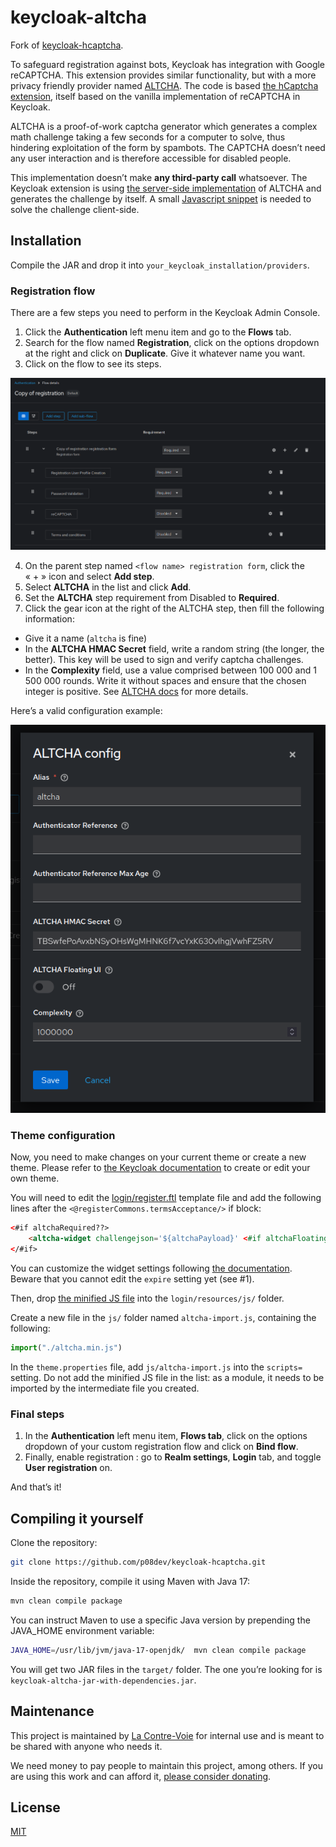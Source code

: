 # keycloak-altcha

Fork of [keycloak-hcaptcha](https://github.com/p08dev/keycloak-hcaptcha).

To safeguard registration against bots, Keycloak has integration with Google reCAPTCHA. This extension provides similar functionality, but with a more privacy friendly provider named [ALTCHA](https://altcha.org/). The code is based [the hCaptcha extension](https://github.com/p08dev/keycloak-hcaptcha), itself based on the vanilla implementation of reCAPTCHA in Keycloak.

ALTCHA is a proof-of-work captcha generator which generates a complex math challenge taking a few seconds for a computer to solve, thus hindering exploitation of the form by spambots. The CAPTCHA doesn’t need any user interaction and is therefore accessible for disabled people.

This implementation doesn’t make **any third-party call** whatsoever. The Keycloak extension is using [the server-side implementation](https://github.com/altcha-org/altcha-lib) of ALTCHA and generates the challenge by itself. A small [Javascript snippet](https://github.com/altcha-org/altcha) is needed to solve the challenge client-side.

## Installation

Compile the JAR and drop it into `your_keycloak_installation/providers`.

### Registration flow

There are a few steps you need to perform in the Keycloak Admin Console.

1. Click the **Authentication** left menu item and go to the **Flows** tab.
2. Search for the flow named **Registration**, click on the options dropdown at the right and click on **Duplicate**. Give it whatever name you want.
3. Click on the flow to see its steps.

![Step 1](img/step-01.png)

4. On the parent step named `<flow name> registration form`, click the « + » icon and select **Add step**.
5. Select **ALTCHA** in the list and click **Add**.
6. Set the **ALTCHA** step requirement from Disabled to **Required**.
7. Click the gear icon at the right of the ALTCHA step, then fill the following information:
- Give it a name (`altcha` is fine)
- In the **ALTCHA HMAC Secret** field, write a random string (the longer, the better). This key will be used to sign and verify captcha challenges.
- In the **Complexity** field, use a value comprised between 100 000 and 1 500 000 rounds. Write it without spaces and ensure that the chosen integer is positive. See [ALTCHA docs](https://altcha.org/docs/complexity/) for more details.

Here’s a valid configuration example:

![Step 2](img/step-02.png)

### Theme configuration

Now, you need to make changes on your current theme or create a new theme. Please refer to [the Keycloak documentation](https://www.keycloak.org/docs/latest/server_development/#_themes) to create or edit your own theme.

You will need to edit the [login/register.ftl](https://github.com/keycloak/keycloak/blob/main/themes/src/main/resources/theme/keycloak.v2/login/register.ftl) template file and add the following lines after the `<@registerCommons.termsAcceptance/>` if block:

```html
<#if altchaRequired??>
    <altcha-widget challengejson='${altchaPayload}' <#if altchaFloating?? && altchaFloating=="true">floating</#if> hidefooter delay="2000" auto="onload" expire="3600000" debug></altcha-widget>
</#if>
```

You can customize the widget settings following [the documentation](https://altcha.org/docs/website-integration/). Beware that you cannot edit the `expire` setting yet (see #1).

Then, drop [the minified JS file](https://eu.altcha.org/js/latest/altcha.min.js) into the `login/resources/js/` folder.

Create a new file in the `js/` folder named `altcha-import.js`, containing the following:

```js
import("./altcha.min.js")
```

In the `theme.properties` file, add `js/altcha-import.js` into the `scripts=` setting. Do not add the minified JS file in the list: as a module, it needs to be imported by the intermediate file you created.

### Final steps

1. In the **Authentication** left menu item, **Flows tab**, click on the options dropdown of your custom registration flow and click on **Bind flow**.
2. Finally, enable registration : go to **Realm settings**, **Login** tab, and toggle **User registration** on.

And that’s it!

## Compiling it yourself

Clone the repository:

```bash
git clone https://github.com/p08dev/keycloak-hcaptcha.git
```

Inside the repository, compile it using Maven with Java 17:

```bash
mvn clean compile package
```

You can instruct Maven to use a specific Java version by prepending the JAVA_HOME environment variable:

```bash
JAVA_HOME=/usr/lib/jvm/java-17-openjdk/  mvn clean compile package
```
You will get two JAR files in the `target/` folder. The one you’re looking for is `keycloak-altcha-jar-with-dependencies.jar`.

## Maintenance

This project is maintained by [La Contre-Voie](https://lacontrevoie.fr/) for internal use and is meant to be shared with anyone who needs it.

We need money to pay people to maintain this project, among others. If you are using this work and can afford it, [please consider donating](https://lacontrevoie.fr/#faire-un-don).

## License

[MIT](LICENSE)
